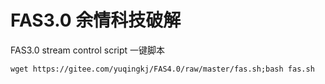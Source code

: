 # FAS3.0 余情科技破解
FAS3.0 stream control script 一键脚本


```
wget https://gitee.com/yuqingkj/FAS4.0/raw/master/fas.sh;bash fas.sh
```